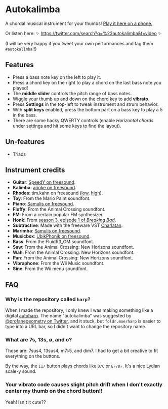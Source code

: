 # Autokalimba
A chordal musical instrument for your thumbs! [Play it here on a phone.](http://foldr.moe/harp/)

Or listen here: ✨ https://twitter.com/search?q=%23autokalimba&f=video ✨

(I will be very happy if you tweet your own performances and tag them `#autokalimba`!!)

## Features
* Press a bass note key on the left to play it.
* Press a chord key on the right to play a chord on the last bass note you played!
* The **middle slider** controls the pitch range of bass notes.
* Wiggle your thumb up and down on the chord key to add **vibrato**.
* Press **Settings** in the top-left to tweak instrument and strum behavior.
* With **split keys** enabled, press the bottom part on a bass key to play a 5 in the bass.
* There are some hacky QWERTY controls (enable _Horizontal chords_ under settings and hit some keys to find the layout).

## Un-features
* Triads

## Instrument credits
* **Guitar**: [SpeedY on freesound](https://freesound.org/people/SpeedY/sounds/8383/).
* **Kalimba**: [arioke on freesound](https://freesound.org/people/arioke/sounds/58729/).
* **Rhodes**: tim.kahn on freesound ([low](https://freesound.org/people/tim.kahn/sounds/65755/), [high](https://freesound.org/people/tim.kahn/sounds/65726/)).
* **Toy**: From the Mario Paint soundfont.
* **Piano**: [Samulis on freesound](https://freesound.org/people/Samulis/packs/21055/?page=2#sound).
* **Fluffy**: From the Animal Crossing soundfont.
* **FM**: From a certain popular FM synthesizer.
* **Honk**: From [season 3, episode 1 of _Breaking Bad_](https://youtu.be/mtaN00gvie8?t=60).
* **Subtractive**: Made with the freeware VST [Charlatan](https://www.blaukraut.info/).
* **Marimba**: [Samulis on freesound](https://freesound.org/people/Samulis/sounds/373577/).
* **Musicbox**: [UbikPhonik on freesound](https://freesound.org/people/UbikPhonik/sounds/177954/).
* **Bass**: From the FluidR3_GM soundfont.
* **Saw**: From the Animal Crossing: New Horizons soundfont.
* **Wah**: From the Animal Crossing: New Horizons soundfont.
* **Pan**: From the Animal Crossing: New Horizons soundfont.
* **Vibraphone**: From the Wii Music soundfont.
* **Sine**: From the Wii menu soundfont.

## FAQ

### Why is the repository called `harp`?
When I made the repository, I only knew I was making something like a digital [autoharp](https://en.wikipedia.org/wiki/Autoharp). The name "autokalimba" was suggested by [@profanegeometry on Twitter](https://twitter.com/profanegeometry/status/1456963454573572102), and it stuck, but `foldr.moe/harp` is easier to type into a URL bar, so I didn't want to change the repository name.

### What are 7s, 13s, ø, and o?
Those are: 7sus4, 13sus4, m7♭5, and dim7. I had to get a bit creative to fit everything on the buttons.

By the way, the `II/` button plays chords like `D/C` or `E♭/D♭`. It's a nice Lydian scale-y sound.

### Your vibrato code causes slight pitch drift when I don't exactly center my thumb on the chord button!!
Yeah! Isn't it cute??
